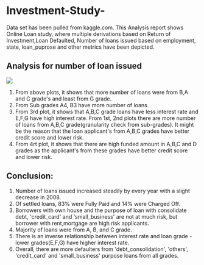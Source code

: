 # Investment-Study-
Data set has been pulled from kaggle.com.
This Analysis report shows Online Loan study, where multiple derivations based on Return of Investment,Loan Defaulted, Number of loans issued
based on employment, state, loan_puprose and other metrics have been depicted.


##  Analysis for number of loan issued
![](/images/download/SC1.png)
1) From above plots, it shows that more number of loans were from B,A and C grade's and least from G grade.
2) From Sub grades A4, B3 have more number of loans.
3) From 3rd plot, it shows that A,B,C grade loans have less interest rate and E,F,G have high interest rate. From 1st, 2nd plots there are more number of loans from A,B,C grade(granularity check from sub-grades). It might be the reason that the loan applicant's from A,B,C grades have better credit score and lower risk.
4) From 4rt plot, it shows that there are high funded amount in A,B,C and D grades as the applicant's from these grades have better credit score and lower risk.

## Conclusion:
1) Number of loans issued increased steadily by every year with a slight decrease in 2008.
2) Of settled loans, 83% were Fully Paid and 14% were Charged Off.
3) Borrowers with own house and the purpose of loan with consolidate debt, 'credit_card' and 'small_business' are not at much risk, but borrower with rent,mortgage are high risk applicants.
4) Majority of loans were from A, B, and C grade.
5) There is an inverse relationship between interest rate and loan grade - lower grades(E,F,G) have higher interest rate.
6) Overall, there are more defaulters from 'debt_consolidation', 'others', 'credit_card' and 'small_business' purpose loans from all grades.
